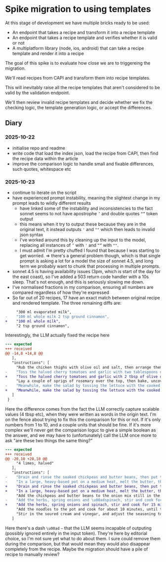 # Spike migration to using templates

At this stage of development we have multiple bricks ready to be used:
- An endpoint that takes a recipe and transform it into a recipe template
- An endpoint that takes a recipe template and verifies whether it is valid or not
- A multiplatform library (node, ios, android) that can take a recipe template and render it into a recipe

The goal of this spike is to evaluate how close we are to triggereing the migration.

We'll read recipes from CAPI and transform them into recipe templates.

This will inevitably raise all the recipe templates that aren't considered to be valid by the validation endpoint.

We'll then review invalid recipe templates and decide whether we fix the checking logic, the template generation logic, or accept the differences.

## Diary

### 2025-10-22
- initialise repo and readme
- write code that load the index json, load the recipe from CAPI, then find the recipe data within the article
- improve the comparison logic to handle small and fixable differences, such quotes, whitespace etc

### 2025-10-23
- continue to iterate on the script
- have experienced prompt instability, meaning the slightest change in my prompt leads to wildly different results
  - have linked some of the instability and inconsistencies to the fact sonnet seems to not have apostrophe `’` and double quotes `“”` token output
  - this means when it try to output these because they are in the original text, it instead outputs `'` and `""` which then leads to invalid json syntax
  - I've worked around this by cleaning up the input to the model, replacing all instances of `’` with `'` and `“”` with `""`.
  - I must admit I'm pretty chuffed I found that because I was starting to get worried.
  => there's a general problem though, which is that single prompt is asking a lot for a model the size of sonnet 4.5, and long term we probably want to chunk that processing in multiple prompts.
- sonnet 4.5 is having availability issues (3pm, which is start of the day for the east coast), so I've added a 503 return code handler with a 10s sleep. That's not enough, and this is seriously slowing me down.
- I've normalised fractions in my comparison, ensuring all numbers are compared regardless of how they're expressed
- So far out of 20 recipes, 17 have an exact match between original recipe and rendered template. The three remaining diffs are:

```diff
     "300 ml evaporated milk",
-    "100 ml whole milk 2 tsp ground cinnamon",
+    "100 ml whole milk",
     "2 tsp ground cinnamon",
```
Interestingly, the LLM actually fixed the recipe here


```diff
--- expected
+++ received
@@ -14,8 +14,8 @@
   ],
   "instructions": [
     "Rub the chicken thighs with olive oil and salt, then arrange them skin side up in a single layer in a large baking dish.",
-    "Toss the halved cherry tomatoes and garlic with two tablespoons of olive oil and some salt, then tip them on top of the chicken and push the mix into the gaps between the thighs.",
+    "Toss the halved cherry tomatoes and garlic with 2 tbsp of olive oil and some salt, then tip them on top of the chicken and push the mix into the gaps between the thighs.",
     "Lay a couple of sprigs of rosemary over the top, then bake, uncovered, at 180C (160C fan)/350F/gas 4 for 45-50 minutes, until the chicken is well browned on top and cooked through.",
-    "Meanwhile, make the salad by tossing the lettuce with the cooked beans, parmesan and a dressing made from four tablespoons of olive oil, the red-wine vinegar and mustard."
+    "Meanwhile, make the salad by tossing the lettuce with the cooked beans, parmesan and a dressing made from 4 tbsp of olive oil, the red-wine vinegar and mustard."
   ]
 }
```
Here the difference comes from the fact the LLM correctly capture scalable values (4 tbsp etc), when they were written as words in the origin text. I'm on the fence about trying to fix this the comparison for this or not. If it's only numbers from 1 to 10, and a couple units that should be fine. If it's more complex we'll never get the comparison loguc to give a simple boolean as the answer, and we may have to (unfortunately) call the LLM once more to ask "are these two things the same thing?" 

```diff
--- expected
+++ received
@@ -20,10 +20,10 @@
     "4 limes, halved"
   ],
   "instructions": [
-    "Drain and rinse the soaked chickpeas and butter beans, then put them in two separate pots, cover in plenty of fresh water and boil until they\u2019re almost cooked \u2013 depending on the age of the pulses, this may take anywhere \u00adbetween 25 and 55 minutes. Once both the chickpeas and butter beans are ready, drain them into the same colander.",
-    "In a large, heavy-based pot on a medium heat, melt the butter, then saute the onion and garlicfor 20 minutes, stirring often, \u00aduntil soft and golden brown. Stir in the turmeric, add salt and \u00adpepper to taste, then transfer a third of the mix to a dish.",
+    "Drain and rinse the soaked chickpeas and butter beans, then put them in two separate pots, cover in plenty of fresh water and boil until they\u2019re almost cooked \u2013 depending on the age of the pulses, this may take anywhere between 25 and 55 minutes. Once both the chickpeas and butter beans are ready, drain them into the same colander.",
+    "In a large, heavy-based pot on a medium heat, melt the butter, then saute the onion and garlicfor 20 minutes, stirring often, until soft and golden brown. Stir in the turmeric, add salt and pepper to taste, then transfer a third of the mix to a dish.",
     "Add the chickpeas and butter beans to the onion mix still in the pot, then stir in the split peas and stock and simmer for 30 minutes, occasionally skimming off the froth, until the peas are tender.",
-    "Add the herbs, spring onions and \u00adspinach, stir and cook for 15 minutes longer; if the soup seems very thick, add a little extra stock (or water), to loosen. Taste and season generously.",
+    "Add the herbs, spring onions and spinach, stir and cook for 15 minutes longer; if the soup seems very thick, add a little extra stock (or water), to loosen. Taste and season generously.",
     "Add the noodles to the pot and cook for about 10 minutes, until they are just done.",
     "Stir in the soured cream and vinegar, and adjust the seasoning to taste. Serve in bowls garnished with the extra soured cream and the reserved cooked onion mix, and with the lime halves on the side for squeezing over."
   ]
```
Here there's a dash `\u00ad` `–` that the LLM seems incapable of outputing (possibly ignored entirely in the input token). They're here by editorial choice, so I'm not sure yet what to do about them.
I sure could remove them during the comparison, but that would mean they would also disappear completely from the recipe. Maybe the migration should have a pile of recipe to manually review?
